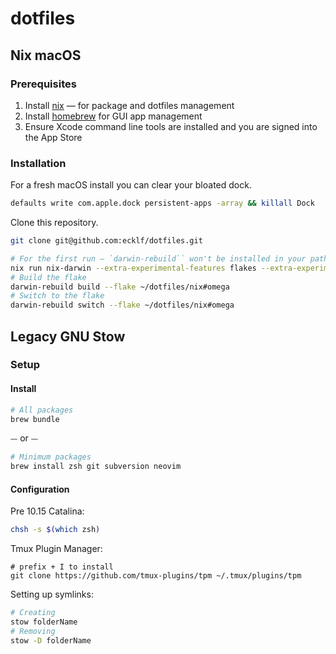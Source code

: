 # dotfiles

## Nix macOS

### Prerequisites

1. Install [nix](https://nixos.org/download) — for package and dotfiles management
2. Install [homebrew](https://brew.sh) for GUI app management
3. Ensure Xcode command line tools are installed and you are signed into the App Store

### Installation

For a fresh macOS install you can clear your bloated dock.

```sh
defaults write com.apple.dock persistent-apps -array && killall Dock
```

Clone this repository.

```sh
git clone git@github.com:ecklf/dotfiles.git
```

```sh
# For the first run — `darwin-rebuild`` won't be installed in your path yet
nix run nix-darwin --extra-experimental-features flakes --extra-experimental-features nix-command -- switch --flake ~/dotfiles/nix#omega
# Build the flake
darwin-rebuild build --flake ~/dotfiles/nix#omega
# Switch to the flake
darwin-rebuild switch --flake ~/dotfiles/nix#omega
```

## Legacy GNU Stow

### Setup

#### Install

```sh
# All packages
brew bundle
```

⏤ or ⏤

```sh
# Minimum packages
brew install zsh git subversion neovim
```

#### Configuration

Pre 10.15 Catalina:

```sh
chsh -s $(which zsh)
```

Tmux Plugin Manager:

```shell
# prefix + I to install
git clone https://github.com/tmux-plugins/tpm ~/.tmux/plugins/tpm
```

Setting up symlinks:

```sh
# Creating 
stow folderName 
# Removing
stow -D folderName 

```
